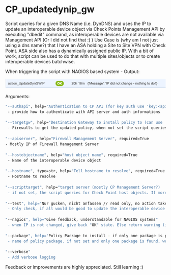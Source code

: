 # CP_updatedynip_gw

Script queries for a given DNS Name (i.e. DynDNS) and uses the IP to update an interoperable device object via Check Points Management API by executing "dbedit" command, as interoperable devices are not available via Management API (Or I did not find that :) ) 
Use Case is (why am I not just using a dns name?) that I have an ASA holding a Site to Site VPN with Check Point. ASA side also has a dynamically assigned public IP. With a bit of work, script can be used to do that with multiple sites/objects or to create interoperable devices batchwise.


When triggering the script with NAGIOS based system - Output:

 ![Example - Nagios Output](/nagios_updateinteroperabledevice.png)

Arguments:
```sh
"--authapi", help="Authentication to CP API (for key auth use 'key:<apikey>' for user/pass 'up:<user>:<pass>'", required=True
 - provide how to authenticate with API server and auth informations

"--targetgw", help="Destination Gateway to install policy to (can use 'all' to install on all devices)", required=True
 - Firewalls to get the updated policy, when not set the script queries for gateways. (if only one found, this is been used)

"--apiserver", help="Firewall Management Server", required=True
- Mostly IP of Firewall Management Server

"--hostobjectname", help="host object name", required=True
 - Name of the interoperable device object

"--hostname", type=str, help="Tell hostname to resolve", required=True
 - Hostname to resolve

"--scripttarget", help="target server (mostly CP Management Server?)
 - if not set, the script queries for Check Point host objects. If more than one is found, script aborts.

"--test", help="Nur gucken, nicht anfassen // read only, no action taken"
 - Only check, if all would be good to update the interoperable device object. Returns the API query with dbedit command

"--nagios", help="Give feedback, understandable for NAGIOS systems"
 - when IP is not changed, give back "OK" state. Else return warning (in default setup does not issue notification. 
 
"--package", help="Policy Package to install - if only one package is present, we will use that!"
 - name of policy package. if not set and only one package is found, we´ll use that

"--verbose"
 - Add verbose logging
```

 Feedback or improvements are highly appreciated. Still learning :)
 
